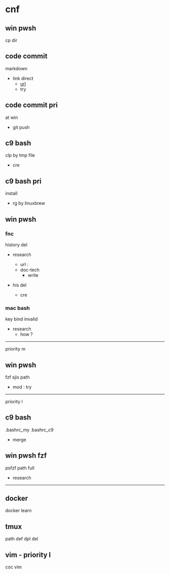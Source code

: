 
# cnf


## win pwsh

cp dir


## code commit

markdown
- link direct
  - [url]()
  - try


## code commit pri

at win
- git push


## c9 bash

clp by tmp file
- cre


## c9 bash pri

install
- rg by linuxbrew


## win pwsh

### fnc

history del
- research
  - url : 
  - doc-tech
    - write

- his del
  - cre


### mac bash

key bind invalid
- research
  - how ?


---

priority m

## win pwsh

fzf sjis path
- mod : try


---

priority l

## c9 bash

.bashrc_my .bashrc_c9
- merge


## win pwsh fzf

psfzf path full
- research


---

## docker

docker learn


## tmux

path def dpl del


## vim  -  priority l

coc vim



